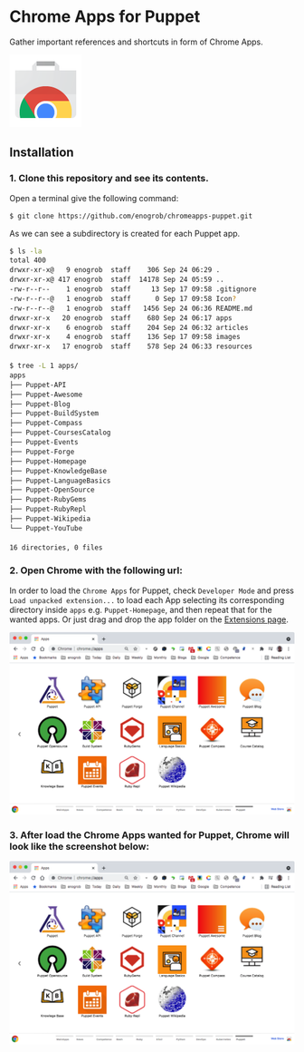 # Chrome Apps for Puppet

Gather important references and shortcuts in form of Chrome Apps.

![Chrome Apps logo](images/chrome_apps.png)

## Installation

### 1. Clone this repository and see its contents.
Open a terminal give the following command:

```bash
$ git clone https://github.com/enogrob/chromeapps-puppet.git
```

As we can see a subdirectory is created for each Puppet app.

```bash
$ ls -la
total 400
drwxr-xr-x@   9 enogrob  staff    306 Sep 24 06:29 .
drwxr-xr-x@ 417 enogrob  staff  14178 Sep 24 05:59 ..
-rw-r--r--    1 enogrob  staff     13 Sep 17 09:58 .gitignore
-rw-r--r--@   1 enogrob  staff      0 Sep 17 09:58 Icon?
-rw-r--r--@   1 enogrob  staff   1456 Sep 24 06:36 README.md
drwxr-xr-x   20 enogrob  staff    680 Sep 24 06:17 apps
drwxr-xr-x    6 enogrob  staff    204 Sep 24 06:32 articles
drwxr-xr-x    4 enogrob  staff    136 Sep 17 09:58 images
drwxr-xr-x   17 enogrob  staff    578 Sep 24 06:33 resources

$ tree -L 1 apps/
apps
├── Puppet-API
├── Puppet-Awesome
├── Puppet-Blog
├── Puppet-BuildSystem
├── Puppet-Compass
├── Puppet-CoursesCatalog
├── Puppet-Events
├── Puppet-Forge
├── Puppet-Homepage
├── Puppet-KnowledgeBase
├── Puppet-LanguageBasics
├── Puppet-OpenSource
├── Puppet-RubyGems
├── Puppet-RubyRepl
├── Puppet-Wikipedia
└── Puppet-YouTube

16 directories, 0 files
```

### 2. Open Chrome with the following url:
In order to load the `Chrome Apps` for Puppet, check `Developer Mode` and press `Load unpacked extension...` to load each App selecting its corresponding directory inside `apps` e.g. `Puppet-Homepage`, and then repeat that for the wanted apps. Or just drag and drop the app folder on the [Extensions page](chrome://extensions).

![Chrome screenshot](images/chrome_screenshot1.png)

### 3. After load the Chrome Apps wanted for Puppet, Chrome will look like the screenshot below:

![Chrome screenshot](images/chrome_screenshot1.png)
